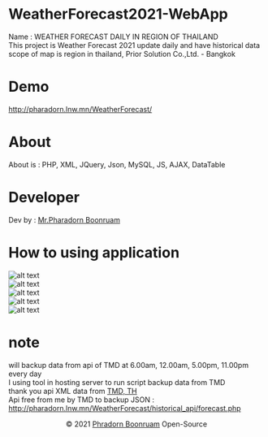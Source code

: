 # WeatherForecast2021-WebApp
Name : WEATHER FORECAST DAILY IN REGION OF THAILAND<br/>
This project is Weather Forecast 2021 update daily and have historical data scope of map is region in thailand, Prior Solution Co.,Ltd. - Bangkok
# Demo
http://pharadorn.lnw.mn/WeatherForecast/
# About
About is : PHP, XML, JQuery, Json, MySQL, JS, AJAX, DataTable
# Developer
Dev by : <a href="https://www.facebook.com/PharadornB/">Mr.Pharadorn Boonruam </a><br/>
# How to using application
![alt text](http://student.sut.ac.th/b6134228/imgweatherforecast/1.JPG)<br/>
![alt text](http://student.sut.ac.th/b6134228/imgweatherforecast/2.JPG)<br/>
![alt text](http://student.sut.ac.th/b6134228/imgweatherforecast/3.JPG)<br/>
![alt text](http://student.sut.ac.th/b6134228/imgweatherforecast/4.JPG)<br/>
![alt text](http://student.sut.ac.th/b6134228/imgweatherforecast/5.JPG)<br/>
# note
will backup data from api of TMD at 6.00am, 12.00am, 5.00pm, 11.00pm every day<br/>
I using tool in hosting server to run script backup data from TMD<br/>
thank you api XML data from <a href="https://www.tmd.go.th/">TMD, TH</a><br/>
Api free from me by TMD to backup JSON : http://pharadorn.lnw.mn/WeatherForecast/historical_api/forecast.php
<p align="center">© 2021 <a href="https://www.facebook.com/PharadornB/">Phradorn Boonruam</a> Open-Source</p>
